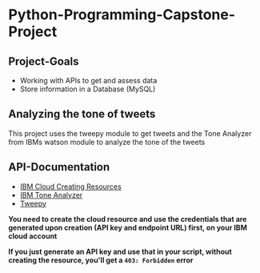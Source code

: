 # Python-Programming-Capstone-Project

## Project-Goals
- Working with APIs to get and assess data
- Store information in a Database (MySQL)

## Analyzing the tone of tweets
This project uses the tweepy module to get tweets and the Tone Analyzer from IBMs watson module to analyze the tone of the tweets

## API-Documentation
- [IBM Cloud Creating Resources](https://cloud.ibm.com/docs/account?topic=account-manage_resource)
- [IBM Tone Analyzer](https://cloud.ibm.com/apidocs/tone-analyzer?code=python#tone)
- [Tweepy](https://docs.tweepy.org/en/v3.10.0/install.html)

 **You need to create the cloud resource and use the credentials that are generated upon creation (API key and endpoint URL) first, on your IBM cloud account**

**If you just generate an API key and use that in your script, without creating the resource, you'll get a `403: Forbidden` error**